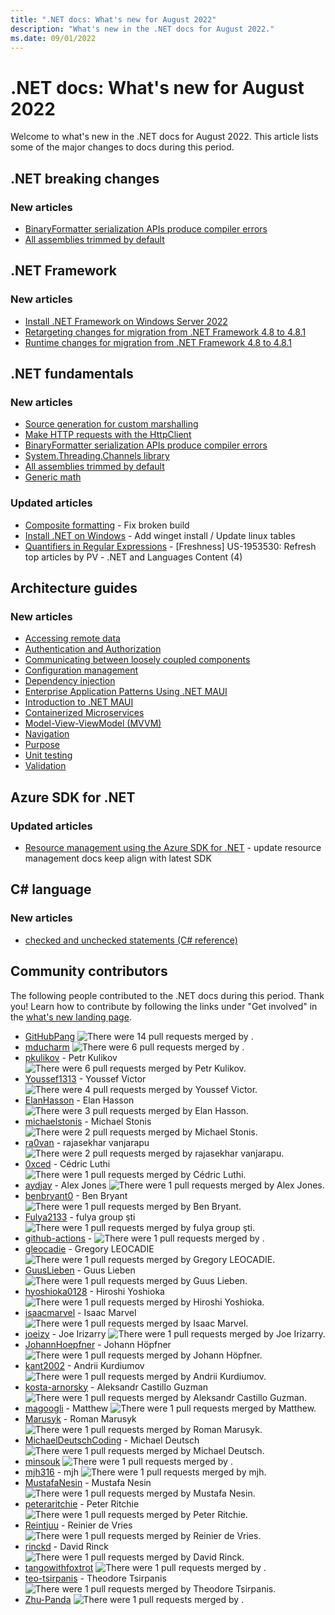 ```yaml
---
title: ".NET docs: What's new for August 2022"
description: "What's new in the .NET docs for August 2022."
ms.date: 09/01/2022
---
```


# .NET docs: What's new for August 2022

Welcome to what's new in the .NET docs for August 2022. This article lists some of the major changes to docs during this period.

## .NET breaking changes

### New articles

- [BinaryFormatter serialization APIs produce compiler errors](../core/compatibility/core-libraries/7.0/binaryformatter-apis-produce-errors.md)
- [All assemblies trimmed by default](../core/compatibility/deployment/7.0/trim-all-assemblies.md)

## .NET Framework

### New articles

- [Install .NET Framework on Windows Server 2022](../framework/install/on-server-2022.md)
- [Retargeting changes for migration from .NET Framework 4.8 to 4.8.1](../framework/migration-guide/retargeting/4.8-4.8.1.md)
- [Runtime changes for migration from .NET Framework 4.8 to 4.8.1](../framework/migration-guide/runtime/4.8-4.8.1.md)

## .NET fundamentals

### New articles

- [Source generation for custom marshalling](../standard/native-interop/custom-marshalling-source-generation.md)
- [Make HTTP requests with the HttpClient](../fundamentals/networking/http/httpclient.md)
- [BinaryFormatter serialization APIs produce compiler errors](../core/compatibility/core-libraries/7.0/binaryformatter-apis-produce-errors.md)
- [System.Threading.Channels library](../core/extensions/channels.md)
- [All assemblies trimmed by default](../core/compatibility/deployment/7.0/trim-all-assemblies.md)
- [Generic math](../standard/generics/math.md)

### Updated articles

- [Composite formatting](../standard/base-types/composite-formatting.md) - Fix broken build
- [Install .NET on Windows](../core/install/windows.md) - Add winget install / Update linux tables
- [Quantifiers in Regular Expressions](../standard/base-types/quantifiers-in-regular-expressions.md) - [Freshness] US-1953530: Refresh top articles by PV - .NET and Languages Content (4)

## Architecture guides

### New articles

- [Accessing remote data](../architecture/maui/accessing-remote-data.md)
- [Authentication and Authorization](../architecture/maui/authentication-and-authorization.md)
- [Communicating between loosely coupled components](../architecture/maui/communicating-between-components.md)
- [Configuration management](../architecture/maui/configuration-management.md)
- [Dependency injection](../architecture/maui/dependency-injection.md)
- [Enterprise Application Patterns Using .NET MAUI](../architecture/maui/index.md)
- [Introduction to .NET MAUI](../architecture/maui/introduction.md)
- [Containerized Microservices](../architecture/maui/micro-services.md)
- [Model-View-ViewModel (MVVM)](../architecture/maui/mvvm.md)
- [Navigation](../architecture/maui/navigation.md)
- [Purpose](../architecture/maui/preface.md)
- [Unit testing](../architecture/maui/unit-testing.md)
- [Validation](../architecture/maui/validation.md)

## Azure SDK for .NET

### Updated articles

- [Resource management using the Azure SDK for .NET](../azure/sdk/resource-management.md) - update resource management docs keep align with latest SDK

## C# language

### New articles

- [checked and unchecked statements (C# reference)](../csharp/language-reference/statements/checked-and-unchecked.md)

## Community contributors

The following people contributed to the .NET docs during this period. Thank you! Learn how to contribute by following the links under "Get involved" in the [what's new landing page](index.yml).

- [GitHubPang](https://github.com/GitHubPang) ![There were 14 pull requests merged by .](https://img.shields.io/badge/Merged%20Pull%20Requests-14-green)
- [mducharm](https://github.com/mducharm) ![There were 6 pull requests merged by .](https://img.shields.io/badge/Merged%20Pull%20Requests-6-green)
- [pkulikov](https://github.com/pkulikov) - Petr Kulikov ![There were 6 pull requests merged by Petr Kulikov.](https://img.shields.io/badge/Merged%20Pull%20Requests-6-green)
- [Youssef1313](https://github.com/Youssef1313) - Youssef Victor ![There were 4 pull requests merged by Youssef Victor.](https://img.shields.io/badge/Merged%20Pull%20Requests-4-green)
- [ElanHasson](https://github.com/ElanHasson) - Elan Hasson ![There were 3 pull requests merged by Elan Hasson.](https://img.shields.io/badge/Merged%20Pull%20Requests-3-green)
- [michaelstonis](https://github.com/michaelstonis) - Michael Stonis ![There were 2 pull requests merged by Michael Stonis.](https://img.shields.io/badge/Merged%20Pull%20Requests-2-green)
- [ra0van](https://github.com/ra0van) - rajasekhar vanjarapu ![There were 2 pull requests merged by rajasekhar vanjarapu.](https://img.shields.io/badge/Merged%20Pull%20Requests-2-green)
- [0xced](https://github.com/0xced) - Cédric Luthi ![There were 1 pull requests merged by Cédric Luthi.](https://img.shields.io/badge/Merged%20Pull%20Requests-1-green)
- [aydjay](https://github.com/aydjay) - Alex Jones ![There were 1 pull requests merged by Alex Jones.](https://img.shields.io/badge/Merged%20Pull%20Requests-1-green)
- [benbryant0](https://github.com/benbryant0) - Ben Bryant ![There were 1 pull requests merged by Ben Bryant.](https://img.shields.io/badge/Merged%20Pull%20Requests-1-green)
- [Fulya2133](https://github.com/Fulya2133) - fulya group şti ![There were 1 pull requests merged by fulya group şti.](https://img.shields.io/badge/Merged%20Pull%20Requests-1-green)
- [github-actions](https://github.com/github-actions) -  ![There were 1 pull requests merged by .](https://img.shields.io/badge/Merged%20Pull%20Requests-1-green)
- [gleocadie](https://github.com/gleocadie) - Gregory LEOCADIE ![There were 1 pull requests merged by Gregory LEOCADIE.](https://img.shields.io/badge/Merged%20Pull%20Requests-1-green)
- [GuusLieben](https://github.com/GuusLieben) - Guus Lieben ![There were 1 pull requests merged by Guus Lieben.](https://img.shields.io/badge/Merged%20Pull%20Requests-1-green)
- [hyoshioka0128](https://github.com/hyoshioka0128) - Hiroshi Yoshioka ![There were 1 pull requests merged by Hiroshi Yoshioka.](https://img.shields.io/badge/Merged%20Pull%20Requests-1-green)
- [isaacmarvel](https://github.com/isaacmarvel) - Isaac Marvel ![There were 1 pull requests merged by Isaac Marvel.](https://img.shields.io/badge/Merged%20Pull%20Requests-1-green)
- [joeizy](https://github.com/joeizy) - Joe Irizarry ![There were 1 pull requests merged by Joe Irizarry.](https://img.shields.io/badge/Merged%20Pull%20Requests-1-green)
- [JohannHoepfner](https://github.com/JohannHoepfner) - Johann Höpfner ![There were 1 pull requests merged by Johann Höpfner.](https://img.shields.io/badge/Merged%20Pull%20Requests-1-green)
- [kant2002](https://github.com/kant2002) - Andrii Kurdiumov ![There were 1 pull requests merged by Andrii Kurdiumov.](https://img.shields.io/badge/Merged%20Pull%20Requests-1-green)
- [kosta-arnorsky](https://github.com/kosta-arnorsky) - Aleksandr Castillo Guzman ![There were 1 pull requests merged by Aleksandr Castillo Guzman.](https://img.shields.io/badge/Merged%20Pull%20Requests-1-green)
- [magoogli](https://github.com/magoogli) - Matthew ![There were 1 pull requests merged by Matthew.](https://img.shields.io/badge/Merged%20Pull%20Requests-1-green)
- [Marusyk](https://github.com/Marusyk) - Roman Marusyk ![There were 1 pull requests merged by Roman Marusyk.](https://img.shields.io/badge/Merged%20Pull%20Requests-1-green)
- [MichaelDeutschCoding](https://github.com/MichaelDeutschCoding) - Michael Deutsch ![There were 1 pull requests merged by Michael Deutsch.](https://img.shields.io/badge/Merged%20Pull%20Requests-1-green)
- [minsouk](https://github.com/minsouk) ![There were 1 pull requests merged by .](https://img.shields.io/badge/Merged%20Pull%20Requests-1-green)
- [mjh316](https://github.com/mjh316) - mjh ![There were 1 pull requests merged by mjh.](https://img.shields.io/badge/Merged%20Pull%20Requests-1-green)
- [MustafaNesin](https://github.com/MustafaNesin) - Mustafa Nesin ![There were 1 pull requests merged by Mustafa Nesin.](https://img.shields.io/badge/Merged%20Pull%20Requests-1-green)
- [peteraritchie](https://github.com/peteraritchie) - Peter Ritchie ![There were 1 pull requests merged by Peter Ritchie.](https://img.shields.io/badge/Merged%20Pull%20Requests-1-green)
- [Reintjuu](https://github.com/Reintjuu) - Reinier de Vries ![There were 1 pull requests merged by Reinier de Vries.](https://img.shields.io/badge/Merged%20Pull%20Requests-1-green)
- [rinckd](https://github.com/rinckd) - David Rinck ![There were 1 pull requests merged by David Rinck.](https://img.shields.io/badge/Merged%20Pull%20Requests-1-green)
- [tangowithfoxtrot](https://github.com/tangowithfoxtrot) ![There were 1 pull requests merged by .](https://img.shields.io/badge/Merged%20Pull%20Requests-1-green)
- [teo-tsirpanis](https://github.com/teo-tsirpanis) - Theodore Tsirpanis ![There were 1 pull requests merged by Theodore Tsirpanis.](https://img.shields.io/badge/Merged%20Pull%20Requests-1-green)
- [Zhu-Panda](https://github.com/Zhu-Panda) ![There were 1 pull requests merged by .](https://img.shields.io/badge/Merged%20Pull%20Requests-1-green)
